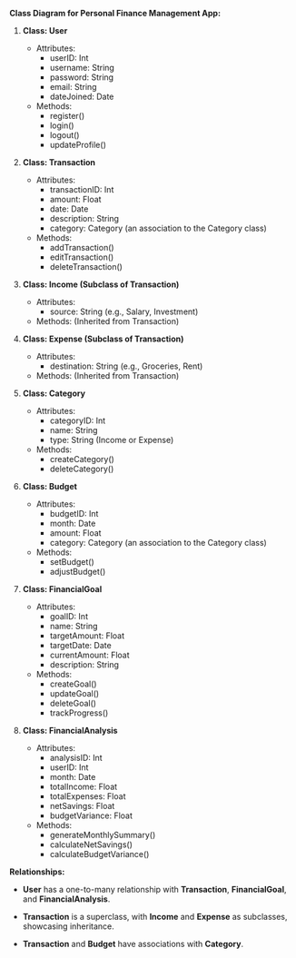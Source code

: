 **Class Diagram for Personal Finance Management App:**

1. **Class: User**
    - Attributes: 
        - userID: Int
        - username: String
        - password: String
        - email: String
        - dateJoined: Date
    - Methods:
        - register()
        - login()
        - logout()
        - updateProfile()

2. **Class: Transaction**
    - Attributes:
        - transactionID: Int
        - amount: Float
        - date: Date
        - description: String
        - category: Category (an association to the Category class)
    - Methods:
        - addTransaction()
        - editTransaction()
        - deleteTransaction()

3. **Class: Income (Subclass of Transaction)**
    - Attributes:
        - source: String (e.g., Salary, Investment)
    - Methods: (Inherited from Transaction)

4. **Class: Expense (Subclass of Transaction)**
    - Attributes:
        - destination: String (e.g., Groceries, Rent)
    - Methods: (Inherited from Transaction)

5. **Class: Category**
    - Attributes:
        - categoryID: Int
        - name: String
        - type: String (Income or Expense)
    - Methods:
        - createCategory()
        - deleteCategory()

6. **Class: Budget**
    - Attributes:
        - budgetID: Int
        - month: Date
        - amount: Float
        - category: Category (an association to the Category class)
    - Methods:
        - setBudget()
        - adjustBudget()

7. **Class: FinancialGoal**
   - Attributes:
     - goalID: Int
     - name: String
     - targetAmount: Float
     - targetDate: Date
     - currentAmount: Float
     - description: String
   - Methods:
     - createGoal()
     - updateGoal()
     - deleteGoal()
     - trackProgress()

8. **Class: FinancialAnalysis**
   - Attributes:
     - analysisID: Int
     - userID: Int
     - month: Date
     - totalIncome: Float
     - totalExpenses: Float
     - netSavings: Float
     - budgetVariance: Float
   - Methods:
     - generateMonthlySummary()
     - calculateNetSavings()
     - calculateBudgetVariance()

**Relationships:**

- **User** has a one-to-many relationship with **Transaction**, **FinancialGoal**, and **FinancialAnalysis**.
  
- **Transaction** is a superclass, with **Income** and **Expense** as subclasses, showcasing inheritance.
  
- **Transaction** and **Budget** have associations with **Category**.